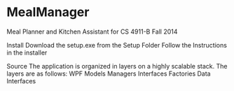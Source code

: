 MealManager
===========

Meal Planner and Kitchen Assistant for CS 4911-B Fall 2014


Install
  Download the setup.exe from the Setup Folder
  Follow the Instructions in the installer
  

Source
  The application is organized in layers on a highly scalable stack. The layers are as follows:
    WPF
    Models
    Managers
      Interfaces
    Factories
    Data
      Interfaces
    
